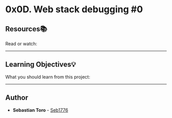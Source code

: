 # 0x0D. Web stack debugging #0

## Resources:books:
Read or watch:

---
## Learning Objectives:bulb:
What you should learn from this project:

---

## Author
* **Sebastian Toro** - [Seb1776](https://github.com/Seb1776)
